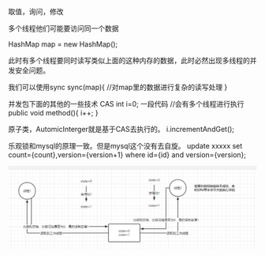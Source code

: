 取值，询问，修改

多个线程他们可能要访问同一个数据

HashMap map = new HashMap();

此时有多个线程要同时读写类似上面的这种内存的数据，此时必然出现多线程的并发安全问题。

我们可以使用sync
sync(map){
    //对map里的数据进行复杂的读写处理
}

并发包下面的其他的一些技术
CAS
int i=0;
一段代码
//会有多个线程进行执行
public void method(){
    i++;
}

原子类，AutomicInterger就是基于CAS去执行的。
i.incrementAndGet();

乐观锁和mysql的原理一致。但是mysql这个没有去自旋。
update xxxxx set count={count},version={version+1} where id={id} and version={version};

![image](../../images/Snipaste_2022-05-09_01-37-37.png)